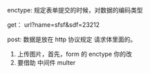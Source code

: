 <form action="" method="get" enctype="">

</form>

enctype: 规定表单提交的时候，对数据的编码类型

get： url?name=sfsf&sdf=23212

post: 数据是放在 http 协议规定 请求体里面的。


1. 上传图片，首先，form 的 enctype 你的改
2. 要借助 中间件  multer

